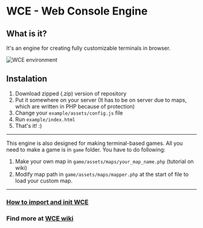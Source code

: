 # WCE - Web Console Engine

## What is it?
It's an engine for creating fully customizable terminals in browser.

![WCE environment](http://image.prntscr.com/image/da708e9a08a7423e979d5c7b11b45f17.png)

## Instalation
1. Download zipped (.zip) version of repository
2. Put it somewhere on your server (It has to be on server due to maps, which are written in PHP because of protection)
3. Change your `example/assets/config.js` file
4. Run `example/index.html`
5. That's it! :)

---

This engine is also designed for making terminal-based games. All you need to make a game is in `game` folder. You have to do following:

1. Make your own map in `game/assets/maps/your_map_name.php` (tutorial on wiki)
2. Modify map path in `game/assets/maps/mapper.php` at the start of file to load your custom map.

---

### [How to import and init WCE](https://github.com/PDKnight/WCE-Web-Console-Engine/wiki#how-to-import-and-init-wce)

### Find more at [WCE wiki](../../wiki)
